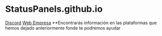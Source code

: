 # StatusPanels.github.io

[Discord](https://discord.com/invite/UU4Ey8HqRr)
[Web Empresa](billingoutnodes.github.io)
**Encontrarás información en las plataformas que hemos dejado anteriormente fonde te podremos ayudar


